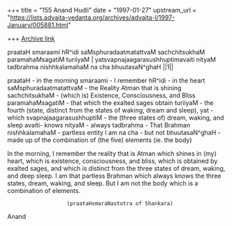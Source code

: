 +++
title = "155 Anand Hudli"
date = "1997-01-27"
upstream_url = "https://lists.advaita-vedanta.org/archives/advaita-l/1997-January/005881.html"

+++
[Archive link](https://lists.advaita-vedanta.org/archives/advaita-l/1997-January/005881.html)

 praataH smaraami hR^idi saMsphuradaatmatattvaM
 sachchitsukhaM paramahaMsagatiM turiiyaM    |
 yatsvapnajaagarasushhuptimavaiti nityaM
 tadbrahma nishhkalamahaM na cha bhuutasaN^ghaH ||1||

 praataH - in the morning
 smaraami - I remember
 hR^idi - in the heart
 saMsphuradaatmatattvaM - the Reality Atman that is shining
 sachchitsukhaM - (which is) Existence, Consciousness, and Bliss
 paramahaMsagatiM - that which the exalted sages obtain
 turiiyaM - the fourth (state, distinct from the states of waking,
             dream and sleep),
 yat - which
 svapnajaagarasushhuptiM - the (three states of) dream, waking, and
                           sleep
 avaiti- knows
 nityaM - always
 tadbrahma - That Brahman
 nishhkalamahaM - partless entity I am
 na cha - but not
 bhuutasaN^ghaH - made up of the combination of (the five) elements
                  (ie. the body)


 In the morning, I remember the reality that is Atman which shines
 in (my) heart, which is existence, consciousness, and bliss, which
 is obtained by exalted sages, and which is distinct from the three
 states of dream, waking, and deep sleep. I am that partless Brahman which
 always knows the three states, dream, waking, and sleep. But I am not
 the body which is a combination of elements.

                       (praataHsmaraNastotra of Shankara)

Anand

